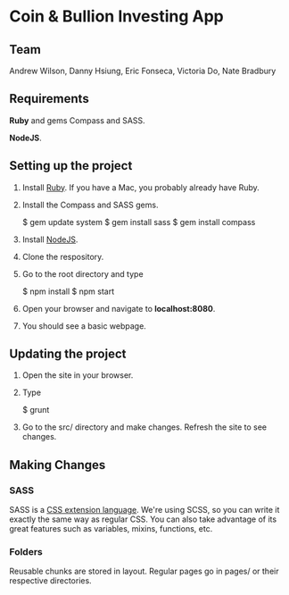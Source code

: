 # Coin & Bullion Investing App

## Team 
Andrew Wilson, Danny Hsiung, Eric Fonseca, Victoria Do, Nate Bradbury

## Requirements

**Ruby** and gems Compass and SASS.

**NodeJS**. 

## Setting up the project
1. Install [Ruby](https://www.ruby-lang.org/en/). If you have a Mac, you probably already have Ruby.
1. Install the Compass and SASS gems.

	$ gem update system
	$ gem install sass
	$ gem install compass

1. Install [NodeJS](https://nodejs.org/download/).
2. Clone the respository. 
3. Go to the root directory and type 

    $ npm install
    $ npm start

4. Open your browser and navigate to **localhost:8080**. 
5. You should see a basic webpage.

## Updating the project
1. Open the site in your browser.
2. Type

	$ grunt

3. Go to the src/ directory and make changes. Refresh the site to see changes.

## Making Changes

### SASS
SASS is a [CSS extension language](http://sass-lang.com). We're using SCSS, so you can write it exactly the same way as regular CSS. You can also take advantage of its great features such as variables, mixins, functions, etc. 

### Folders
Reusable chunks are stored in layout. Regular pages go in pages/ or their respective directories. 